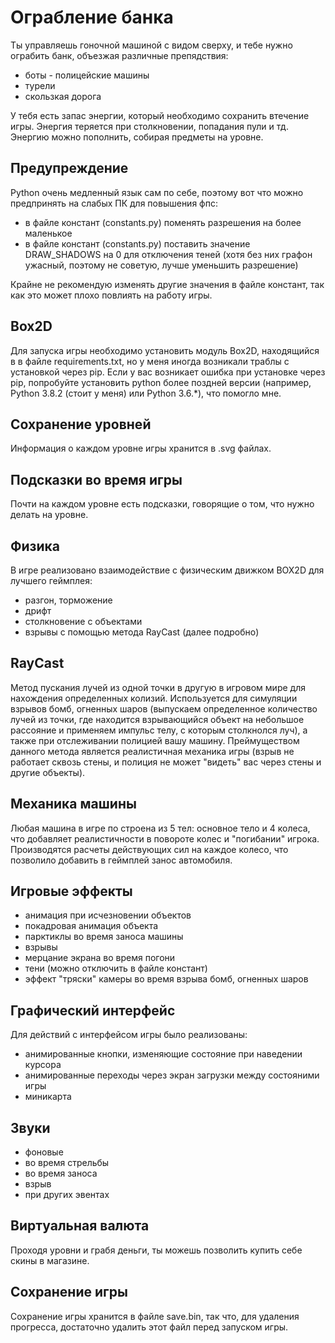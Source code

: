 # Ограбление банка
Ты управляешь гоночной машиной с видом сверху, и тебе нужно ограбить банк, объезжая различные препядствия:
- боты - полицейские машины
- турели
- скользкая дорога

У тебя есть запас энергии, который необходимо сохранить втечение игры.
Энергия теряется при столкновении, попадания пули и тд.
Энергию можно пополнить, собирая предметы на уровне.
## Предупреждение
Python очень медленный язык сам по себе, поэтому вот что можно предпринять на слабых ПК для повышения фпс:
- в файле констант (constants.py) поменять разрешения на более маленькое
- в файле констант (constants.py) поставить значение DRAW_SHADOWS на 0 для отключения теней (хотя без них графон ужасный, поэтому не советую, лучше уменьшить разрешение) 

Крайне не рекомендую изменять другие значения в файле констант, так как это может плохо повлиять на работу игры.
## Box2D
Для запуска игры необходимо установить модуль Box2D, находящийся в в файле requirements.txt, но у меня иногда возникали траблы с установкой через pip. 
Если у вас возникает ошибка при установке через pip, попробуйте установить python более поздней версии (например, Python 3.8.2 (стоит у меня) или Python 3.6.*), что помогло мне.
## Сохранение уровней
Информация о каждом уровне игры хранится в .svg файлах.
## Подсказки во время игры
Почти на каждом уровне есть подсказки, говорящие о том, что нужно делать на уровне.
## Физика
В игре реализовано взаимодействие с физическим движком BOX2D для лучшего геймплея:
- разгон, торможение
- дрифт
- столкновение с объектами
- взрывы с помощью метода RayCast (далее подробно)
## RayCast
Метод пускания лучей из одной точки в другую в игровом мире для нахождения определенных колизий.
Используется для симуляции взрывов бомб, огненных шаров (выпускаем определенное количество лучей из точки, где находится взрывающийся объект на небольшое рассояние и применяем импульс телу, с которым столкнолся луч), а также при отслеживании полицией вашу машину.
Преймуществом данного метода является реалистичная механика игры (взрыв не работает сквозь стены, и полиция не может "видеть" вас через стены и другие объекты).
## Механика машины
Любая машина в игре по строена из 5 тел: основное тело и 4 колеса, что добавляет реалистичности в повороте колес и "погибании" игрока.
Производятся расчеты действующих сил на каждое колесо, что позволило добавить в геймплей занос автомобиля.
## Игровые эффекты
- анимация при исчезновении объектов
- покадровая анимация объекта
- парктиклы во время заноса машины
- взрывы
- мерцание экрана во время погони
- тени (можно отключить в файле констант)
- эффект "тряски" камеры во время взрыва бомб, огненных шаров
## Графический интерфейс
Для действий с интерфейсом игры было реализованы:
- анимированные кнопки, изменяющие состояние при наведении курсора
- анимированные переходы через экран загрузки между состояними игры
- миникарта
## Звуки
- фоновые
- во время стрельбы
- во время заноса
- взрыв
- при других эвентах
## Виртуальная валюта
Проходя уровни и грабя деньги, ты можешь позволить купить себе скины в магазине.
## Сохранение игры
Сохранение игры хранится в файле save.bin, так что, для удаления прогресса, достаточно удалить этот файл перед запуском игры.